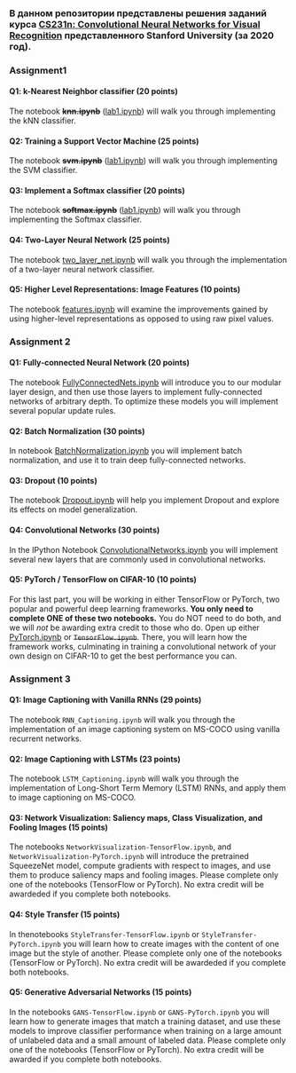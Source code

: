 ### В данном репозитории представлены решения заданий курса [CS231n: Convolutional Neural Networks  for Visual Recognition](http://cs231n.stanford.edu/) представленного Stanford University (за 2020 год).

### Assignment1

#### Q1: k-Nearest Neighbor classifier (20 points)
The notebook **~~knn.ipynb~~** ([lab1.ipynb](https://github.com/exp20/cs231n/blob/main/assignment1/lab1.ipynb)) will walk you through implementing the kNN classifier.

#### Q2: Training a Support Vector Machine (25 points)
The notebook **~~svm.ipynb~~** ([lab1.ipynb](https://github.com/exp20/cs231n/blob/main/assignment1/lab1.ipynb)) will walk you through implementing the SVM classifier.

#### Q3: Implement a Softmax classifier (20 points)
The notebook **~~softmax.ipynb~~** ([lab1.ipynb](https://github.com/exp20/cs231n/blob/main/assignment1/lab1.ipynb)) will walk you through implementing the Softmax classifier.

#### Q4: Two-Layer Neural Network (25 points)
The notebook [two\_layer\_net.ipynb](https://github.com/exp20/cs231n/blob/main/assignment1/two_layer_net.ipynb) will walk you through the implementation of a two-layer neural network classifier.

#### Q5: Higher Level Representations: Image Features (10 points)
The notebook  [features.ipynb](https://github.com/exp20/cs231n/blob/main/assignment1/features.ipynb) will examine the improvements gained by using higher-level representations as opposed to using raw pixel values.

### Assignment 2

#### Q1: Fully-connected Neural Network (20 points)
The notebook [FullyConnectedNets.ipynb](https://github.com/exp20/cs231n/blob/main/assignment2/FullyConnectedNets.ipynb) will introduce you to our
modular layer design, and then use those layers to implement fully-connected
networks of arbitrary depth. To optimize these models you will implement several
popular update rules.

#### Q2: Batch Normalization (30 points)
In notebook [BatchNormalization.ipynb](https://github.com/exp20/cs231n/blob/main/assignment2/BatchNormalization.ipynb) you will implement batch normalization, and use it to train deep fully-connected networks.

#### Q3: Dropout (10 points)
The notebook [Dropout.ipynb](https://github.com/exp20/cs231n/blob/main/assignment2/Dropout.ipynb) will help you implement Dropout and explore its effects on model generalization.

#### Q4: Convolutional Networks (30 points)
In the IPython Notebook [ConvolutionalNetworks.ipynb](https://github.com/exp20/cs231n/blob/main/assignment2/ConvolutionalNetworks.ipynb) you will implement several new layers that are commonly used in convolutional networks.

#### Q5: PyTorch / TensorFlow on CIFAR-10 (10 points)
For this last part, you will be working in either TensorFlow or PyTorch, two popular and powerful deep learning frameworks. **You only need to complete ONE of these two notebooks.** You do NOT need to do both, and we will _not_ be awarding extra credit to those who do.
Open up either [PyTorch.ipynb](https://github.com/exp20/cs231n/blob/main/assignment2/PyTorch.ipynb) or ~~`TensorFlow.ipynb`~~. There, you will learn how the framework works, culminating in training a  convolutional network of your own design on CIFAR-10 to get the best performance you can.

### Assignment 3

#### Q1: Image Captioning with Vanilla RNNs (29 points)
The notebook `RNN_Captioning.ipynb` will walk you through the implementation of an image captioning system on MS-COCO using vanilla recurrent networks.

#### Q2: Image Captioning with LSTMs (23 points)
The notebook `LSTM_Captioning.ipynb` will walk you through the implementation of Long-Short Term Memory (LSTM) RNNs, and apply them to image captioning on MS-COCO.

#### Q3: Network Visualization: Saliency maps, Class Visualization, and Fooling Images (15 points)
The notebooks `NetworkVisualization-TensorFlow.ipynb`, and `NetworkVisualization-PyTorch.ipynb` will introduce the pretrained SqueezeNet model, compute gradients with respect to images, and use them to produce saliency maps and fooling images. Please complete only one of the notebooks (TensorFlow or PyTorch). No extra credit will be awardeded if you complete both notebooks.

#### Q4: Style Transfer (15 points)
In thenotebooks `StyleTransfer-TensorFlow.ipynb` or `StyleTransfer-PyTorch.ipynb` you will learn how to create images with the content of one image but the style of another. Please complete only one of the notebooks (TensorFlow or PyTorch). No extra credit will be awardeded if you complete both notebooks.

#### Q5: Generative Adversarial Networks (15 points)
In the notebooks `GANS-TensorFlow.ipynb` or `GANS-PyTorch.ipynb` you will learn how to generate images that match a training dataset, and use these models to improve classifier performance when training on a large amount of unlabeled data and a small amount of labeled data. Please complete only one of the notebooks (TensorFlow or PyTorch). No extra credit will be awarded if you complete both notebooks.

